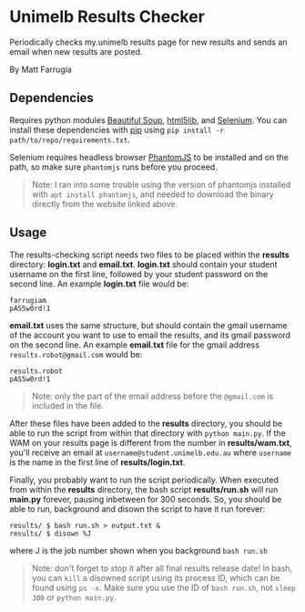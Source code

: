 # Unimelb Results Checker

Periodically checks my.unimelb results page for new results and sends an email when new results are posted.

By Matt Farrugia

## Dependencies

Requires python modules [Beautiful Soup](https://www.crummy.com/software/BeautifulSoup/), [html5lib](https://github.com/html5lib/), and [Selenium](http://docs.seleniumhq.org/). You can install these dependencies with [pip](https://pypi.python.org/pypi/pip) using `pip install -r path/to/repo/requirements.txt`.

Selenium requires headless browser [PhantomJS](http://phantomjs.org/) to be installed and on the path, so make sure `phantomjs` runs before you proceed.

> Note: I ran into some trouble using the version of phantomjs installed with `apt install phantomjs`, and needed to download the binary directly from the website linked above.

## Usage

The results-checking script needs two files to be placed within the **results** directory: **login.txt** and **email.txt**. **login.txt** should contain your student username on the first line, followed by your student password on the second line. An example **login.txt** file would be:

```
farrugiam
pAS5w0rd!1
```

**email.txt** uses the same structure, but should contain the gmail username of the account you want to use to email the results, and its gmail password on the second line. An example **email.txt** file for the gmail address `results.robot@gmail.com` would be:

```
results.robot
pAS5w0rd!1
```

> Note: only the part of the email address before the `@gmail.com` is included in the file.

After these files have been added to the **results** directory, you should be able to run the script from within that directory with `python main.py`. If the WAM on your results page is different from the number in **results/wam.txt**, you'll receive an email at `username@student.unimelb.edu.au` where `username` is the name in the first line of **results/login.txt**.


Finally, you probably want to run the script periodically. When executed from within the **results** directory, the bash script **results/run.sh** will run **main.py** forever, pausing inbetween for 300 seconds. So, you should be able to run, background and disown the script to have it run forever:

```
results/ $ bash run.sh > output.txt &
results/ $ disown %J
```
where J is the job number shown when you background `bash run.sh`

> Note: don't forget to stop it after all final results release date! In bash, you can `kill` a disowned script using its process ID, which can be found using `ps -x`. Make sure you use the ID of `bash run.sh`, not `sleep 300` or `python main.py`.